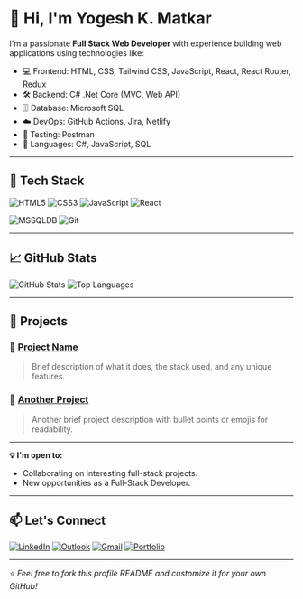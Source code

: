 # 👋 Hi, I'm Yogesh K. Matkar

I'm a passionate **Full Stack Web Developer** with experience building web applications using technologies like:

- 💻 Frontend: HTML, CSS, Tailwind CSS, JavaScript, React, React Router, Redux
- 🛠 Backend: C# .Net Core (MVC, Web API)
- 🗄️ Database: Microsoft SQL
- ☁️ DevOps: GitHub Actions, Jira, Netlify
- 🧪 Testing: Postman
- 💬 Languages: C#, JavaScript, SQL

---

## 🔧 Tech Stack

![HTML5](https://img.shields.io/badge/-HTML5-E34F26?style=flat&logo=html5&logoColor=white)
![CSS3](https://img.shields.io/badge/-CSS3-1572B6?style=flat&logo=css3)
![JavaScript](https://img.shields.io/badge/-JavaScript-F7DF1E?style=flat&logo=javascript&logoColor=black)
![React](https://img.shields.io/badge/-React-61DAFB?style=flat&logo=react&logoColor=white)

![MSSQLDB](https://img.shields.io/badge/Microsoft_SQL_Server-CC2927?style=flat)
![Git](https://img.shields.io/badge/-Git-F05032?style=flat&logo=git&logoColor=white)

---

## 📈 GitHub Stats

![GitHub Stats](https://github-readme-stats.vercel.app/api?username=yourusername&show_icons=true&theme=github_dark)
![Top Languages](https://github-readme-stats.vercel.app/api/top-langs/?username=yourusername&layout=compact&theme=github_dark)

---

## 🧩 Projects

### 🔹 [Project Name](https://github.com/yourusername/project-name)
> Brief description of what it does, the stack used, and any unique features.

### 🔹 [Another Project](https://github.com/yourusername/another-project)
> Another brief project description with bullet points or emojis for readability.

---

**💡 I'm open to:**
* Collaborating on interesting full-stack projects.
* New opportunities as a Full-Stack Developer.
  
---

## 📫 Let's Connect

[![LinkedIn](https://img.shields.io/badge/-LinkedIn-0077B5?style=flat&logo=linkedin)](https://www.linkedin.com/in/yogesh-matkar-fullstack)
[![Outlook](https://img.shields.io/badge/Outlook-0078D4?style=for-the-badge&logo=microsoftoutlook&logoColor=white)](mailto:yogesh.matkar@outlook.in)
[![Gmail](https://img.shields.io/badge/Gmail-D14836?style=for-the-badge&logo=gmail&logoColor=white)](mailto:yogesh.matkar51186@gmail.com)
[![Portfolio](https://img.shields.io/badge/Netlify-00C7B7?style=for-the-badge&logo=netlify&logoColor=white)](https://app.netlify.com/teams/yogeshkm/projects)



---

⭐️ *Feel free to fork this profile README and customize it for your own GitHub!*
